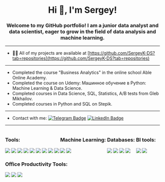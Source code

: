 <h1 align="center">Hi 👋, I'm Sergey!</h1>
<h3 align="center">Welcome to my GitHub portfolio! I am a junior data analyst and data scientist, eager to grow in the field of data analysis and machine learning.</h3>

--- 

- 👨‍💻 All of my projects are available at [https://github.com/SergeyK-DS?tab=repositories](https://github.com/SergeyK-DS?tab=repositories)

---

- Completed the course "Business Analytics" in the online school Able Online Academy.
- Completed the course on Udemy: Машинное обучение в Python: Machine Learning & Data Science.
- Completed courses in Data Science, SQL, Statistics, A/B tests from Gleb Mikhailov.
- Completed courses in Python and SQL on Stepik.
 
---
 
- Contact with me: [![Telegram Badge](https://img.shields.io/badge/-Telegram-blue?style=flat&logo=telegram&logoColor=white)](https://t.me/SergeiKalinovskiy)
 [![LinkedIn Badge](https://img.shields.io/badge/-LinkedIn-blue?style=flat&logo=linkedin&logoColor=white)](https://www.linkedin.com/in/sergey-kalinovskiy-278623265/)

--- 

<div style="display: inline-block;">
  <h3 align="left">Tools:</h3>
  <img src="https://img.shields.io/badge/Python-000000?style=for-the-badge&logo=Python&logoColor=yellow" /> 
  <img src="https://img.shields.io/badge/Pandas-000000?style=for-the-badge&logo=Pandas&logoColor=yellow" />
  <img src="https://img.shields.io/badge/Numpy-000000?style=for-the-badge&logo=Numpy&logoColor=yellow" />
  <img src="https://img.shields.io/badge/Matplotlib-000000?style=for-the-badge&logo=Matplotlib&logoColor=yellow" />
  <img src="https://img.shields.io/badge/Seaborn-000000?style=for-the-badge&logo=Seaborn&logoColor=yellow" />
  <img src="https://img.shields.io/badge/Plotly-000000?style=for-the-badge&logo=Plotly&logoColor=yellow" />
  <img src="https://img.shields.io/badge/Jupyter-000000?style=for-the-badge&logo=Jupyter&logoColor=yellow" />
  <img src="https://img.shields.io/badge/Visual Studio-000000?style=for-the-badge&logo=Visual Studio&logoColor=yellow" />
  <img src="https://img.shields.io/badge/Git-000000?style=for-the-badge&logo=Git&logoColor=yellow" />
</div>

<div style="display: inline-block;">
  <h3 align="left">Machine Learning:</h3> 
  <img src="https://img.shields.io/badge/Scikit-Learn-000000?style=for-the-badge&logo=scikit-learn&logoColor=yellow" />
  <img src="https://img.shields.io/badge/Catboost-000000?style=for-the-badge&logo=Catboost&logoColor=yellow" />
</div>

<div style="display: inline-block;">
  <h3 align="left">Databases:</h3>
  <img src="https://img.shields.io/badge/Microsoft SQL Server-000000?style=for-the-badge&logo=Microsoft SQL Server&logoColor=yellow" />
  <img src="https://img.shields.io/badge/PostgreSQL-000000?style=for-the-badge&logo=PostgreSQL&logoColor=yellow" />
  <img src="https://img.shields.io/badge/SQLite-000000?style=for-the-badge&logo=SQLite&logoColor=yellow" />
  <img src="https://img.shields.io/badge/SQLAlchemy-000000?style=for-the-badge&logo=SQLAlchemy&logoColor=yellow" /> 
</div>

<div style="display: inline-block;">
  <h3 align="left">BI tools:</h3>
  <img src="https://img.shields.io/badge/Power BI-000000?style=for-the-badge&logo=Power BI&logoColor=yellow" />
  <img src="https://img.shields.io/badge/Redash-000000?style=for-the-badge&logo=Redash&logoColor=yellow" />
</div>

<div style="display: inline-block;">
  <h3 align="left">Office Productivity Tools:</h3>
  <img src="https://img.shields.io/badge/Microsoft Excel-000000?style=for-the-badge&logo=Microsoft Excel&logoColor=yellow" />
  <img src="https://img.shields.io/badge/Google Sheets-000000?style=for-the-badge&logo=Google Sheets&logoColor=yellow" />
  <img src="https://img.shields.io/badge/Microsoft PowerPoint-000000?style=for-the-badge&logo=Microsoft PowerPoint&logoColor=yellow" /> 
</div>
 

   
